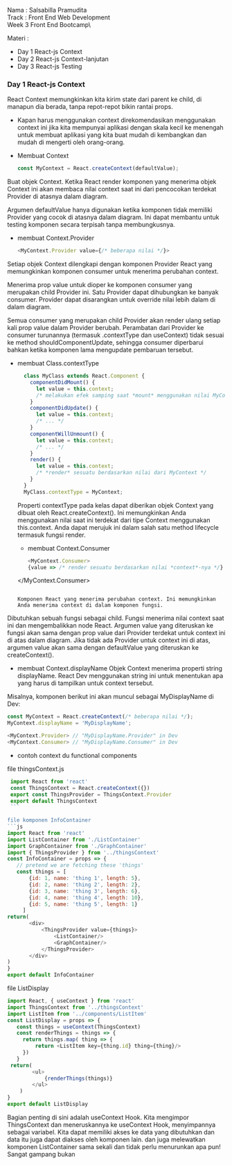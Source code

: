 Nama : Salsabilla Pramudita\
Track : Front End Web Development\
Week 3 Front End Bootcamp\

Materi : 
- Day 1 React-js Context
- Day 2 React-js Context-lanjutan
- Day 3 React-js Testing


### Day 1 React-js Context
React Context  memungkinkan kita kirim state dari parent ke child, di manapun dia berada, tanpa repot-repot bikin rantai props.

- Kapan harus menggunakan context
  direkomendasikan menggunakan context ini jika kita mempunyai aplikasi dengan skala kecil ke menengah untuk membuat aplikasi yang kita buat mudah di kembangkan dan mudah di mengerti oleh orang-orang.

- Membuat Context
  
  ```js
  const MyContext = React.createContext(defaultValue);
  ```

Buat objek Context. Ketika React render komponen yang menerima objek Context ini akan membaca nilai context saat ini dari pencocokan terdekat Provider di atasnya dalam diagram.

Argumen defaultValue hanya digunakan ketika komponen tidak memiliki Provider yang cocok di atasnya dalam diagram. Ini dapat membantu untuk testing komponen secara terpisah tanpa membungkusnya.

- membuat Context.Provider
  ```js
  <MyContext.Provider value={/* beberapa nilai */}>
  ```

Setiap objek Context dilengkapi dengan komponen Provider React yang memungkinkan komponen consumer untuk menerima perubahan context.

Menerima prop value untuk dioper ke komponen consumer yang merupakan child Provider ini. Satu Provider dapat dihubungkan ke banyak consumer. Provider dapat disarangkan untuk override nilai lebih dalam di dalam diagram.

Semua consumer yang merupakan child Provider akan render ulang setiap kali prop value dalam Provider berubah. Perambatan dari Provider ke consumer turunannya (termasuk .contextType dan useContext) tidak sesuai ke method shouldComponentUpdate, sehingga consumer diperbarui bahkan ketika komponen lama mengupdate pembaruan tersebut.

- membuat Class.contextType
  ```js
    class MyClass extends React.Component {
      componentDidMount() {
        let value = this.context;
        /* melakukan efek samping saat *mount* menggunakan nilai MyContext */
      }
      componentDidUpdate() {
        let value = this.context;
        /* ... */
      }
      componentWillUnmount() {
        let value = this.context;
        /* ... */
      }
      render() {
        let value = this.context;
        /* *render* sesuatu berdasarkan nilai dari MyContext */
      }
    }
    MyClass.contextType = MyContext;
  ```
  Properti contextType pada kelas dapat diberikan objek Context yang dibuat oleh React.createContext(). Ini memungkinkan Anda menggunakan nilai saat ini terdekat dari tipe Context menggunakan this.context. Anda dapat merujuk ini dalam salah satu method lifecycle termasuk fungsi render.
  
  - membuat Context.Consumer
    ```js
    <MyContext.Consumer>
    {value => /* render sesuatu berdasarkan nilai *context*-nya */}
  </MyContext.Consumer>
    ```
    
    Komponen React yang menerima perubahan context. Ini memungkinkan Anda menerima context di dalam komponen fungsi.
    
Dibutuhkan sebuah fungsi sebagai child. Fungsi menerima nilai context saat ini dan mengembalikkan node React. Argumen value yang diteruskan ke fungsi akan sama dengan prop value dari Provider terdekat untuk context ini di atas dalam diagram. Jika tidak ada Provider untuk context ini di atas, argumen value akan sama dengan defaultValue yang diteruskan ke createContext().

- membuat Context.displayName
Objek Context menerima properti string displayName. React Dev menggunakan string ini untuk menentukan apa yang harus di tampilkan untuk context tersebut.

Misalnya, komponen berikut ini akan muncul sebagai MyDisplayName di Dev:

  ```js 
  const MyContext = React.createContext(/* beberapa nilai */);
  MyContext.displayName = 'MyDisplayName';

  <MyContext.Provider> // "MyDisplayName.Provider" in Dev
  <MyContext.Consumer> // "MyDisplayName.Consumer" in Dev
  ```
  
 - contoh context du functional components
 
 file thingsContext.js
   ```js
    import React from 'react'
    const ThingsContext = React.createContext({})
    export const ThingsProvider = ThingsContext.Provider
    export default ThingsContext
    ```
    
  file komponen InfoContainer
  ```js
  import React from 'react'
  import ListContainer from './ListContainer'
  import GraphContainer from './GraphContainer'
  import { ThingsProvider } from '../thingsContext'
  const InfoContainer = props => {
      // pretend we are fetching these 'things'
      const things = [
          {id: 1, name: 'thing 1', length: 5},
          {id: 2, name: 'thing 2', length: 2},
          {id: 3, name: 'thing 3', length: 6},
          {id: 4, name: 'thing 4', length: 10},
          {id: 5, name: 'thing 5', length: 1}
        ]
  return(
          <div>
              <ThingsProvider value={things}>
                  <ListContainer/>
                  <GraphContainer/>
              </ThingsProvider>
          </div>
   )
  }
  export default InfoContainer
  ```
  
  file ListDisplay
  ```js
  import React, { useContext } from 'react'
  import ThingsContext from '../thingsContext'
  import ListItem from '../components/ListItem'
  const ListDisplay = props => {
     const things = useContext(ThingsContext)
     const renderThings = things => {
       return things.map( thing => {
           return <ListItem key={thing.id} thing={thing}/>
       })
     }
   return(
          <ul>
              {renderThings(things)}
          </ul>
      )
  }
  export default ListDisplay
  ```
  
  Bagian penting di sini adalah useContext Hook. Kita mengimpor ThingsContext dan meneruskannya ke useContext Hook, menyimpannya sebagai variabel. Kita dapat  memiliki akses ke data yang dibutuhkan dan data itu juga dapat diakses oleh komponen lain. dan juga melewatkan komponen ListContainer sama sekali dan tidak perlu menurunkan apa pun! Sangat gampang bukan
  
  
  
